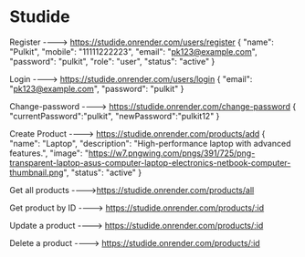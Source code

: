 # Studide


Register ----> https://studide.onrender.com/users/register
{
    "name": "Pulkit",
    "mobile": "11111222223",
    "email": "pk123@example.com",
    "password": "pulkit",
    "role": "user",
    "status": "active"
}

Login ----> https://studide.onrender.com/users/login
{
 "email": "pk123@example.com",
 "password": "pulkit"
}

Change-password ----> https://studide.onrender.com/change-password
{
  "currentPassword":"pulkit",
  "newPassword":"pulkit12"
}

Create Product ----> https://studide.onrender.com/products/add
{
    "name": "Laptop",
    "description": "High-performance laptop with advanced features.",
    "image": "https://w7.pngwing.com/pngs/391/725/png-transparent-laptop-asus-computer-laptop-electronics-netbook-computer-thumbnail.png",
    "status": "active"
}

Get all products ---->https://studide.onrender.com/products/all

Get product by ID ----> https://studide.onrender.com/products/:id

Update a product ----> https://studide.onrender.com/products/:id

Delete a product ----> https://studide.onrender.com/products/:id